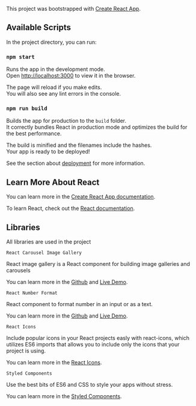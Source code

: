 This project was bootstrapped with [Create React App](https://github.com/facebook/create-react-app).

## Available Scripts

In the project directory, you can run:

### `npm start`

Runs the app in the development mode.<br>
Open [http://localhost:3000](http://localhost:3000) to view it in the browser.

The page will reload if you make edits.<br>
You will also see any lint errors in the console.

### `npm run build`

Builds the app for production to the `build` folder.<br>
It correctly bundles React in production mode and optimizes the build for the best performance.

The build is minified and the filenames include the hashes.<br>
Your app is ready to be deployed!

See the section about [deployment](https://facebook.github.io/create-react-app/docs/deployment) for more information.


## Learn More About React

You can learn more in the [Create React App documentation](https://facebook.github.io/create-react-app/docs/getting-started).

To learn React, check out the [React documentation](https://reactjs.org/).

## Libraries

All libraries are used in the project

```React Carousel Image Gallery```

React image gallery is a React component for building image galleries and carousels

You can learn more in the 
[Github](https://github.com/xiaolin/react-image-gallery) and 
[Live Demo](http://linxtion.com/demo/react-image-gallery/).


```React Number Format```

React component to format number in an input or as a text.

You can learn more in the 
[Github](https://github.com/s-yadav/react-number-format) and 
[Live Demo](https://codepen.io/s-yadav/pen/bpKNMa).


```React Icons```

Include popular icons in your React projects easly with react-icons, which utilizes ES6 imports that allows you to include only the icons that your project is using.

You can learn more in the 
[React Icons](https://react-icons.netlify.com/#/).


```Styled Components```

Use the best bits of ES6 and CSS to style your apps without stress.

You can learn more in the 
[Styled Components](https://www.styled-components.com/).

